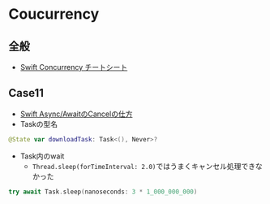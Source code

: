 #  Coucurrency
## 全般
- [Swift Concurrency チートシート](https://zenn.dev/koher/articles/swift-concurrency-cheatsheet#async-%2F-await)


## Case11
- [Swift Async/AwaitのCancelの仕方](https://zenn.dev/zunda_pixel/articles/98493abbb3beca)
- Taskの型名

```swift
@State var downloadTask: Task<(), Never>?
```

- Task内のwait
   - `Thread.sleep(forTimeInterval: 2.0)`ではうまくキャンセル処理できなかった

```swift
try await Task.sleep(nanoseconds: 3 * 1_000_000_000)
```
